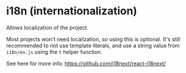 # i18n (internationalization)
Allows localization of the project.

Most projects won't need localization, so using this is optional. It's still recommended to not use template literals, and use a string value from `i18n/en.js` using the `t` helper function.

See here for more info: https://github.com/i18next/react-i18next/
